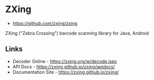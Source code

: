 # ZXing

- <https://github.com/zxing/zxing>

ZXing ("Zebra Crossing") barcode scanning library for Java, Android

## Links

- Decoder Online - <https://zxing.org/w/decode.jspx>
- API Docs - <https://zxing.github.io/zxing/apidocs/>
- Documentation Site - <https://zxing.github.io/zxing/>
